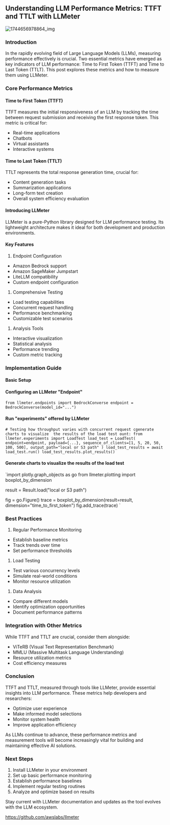 ## Understanding LLM Performance Metrics: TTFT and TTLT with LLMeter
![1744656978864_img](https://github.com/user-attachments/assets/9fab0945-1a70-4214-9335-7526164915a7)

### Introduction

In the rapidly evolving field of Large Language Models (LLMs), measuring performance effectively is crucial. Two essential metrics have emerged as key indicators of LLM performance: Time to First Token (TTFT) and Time to Last Token (TTLT). This post explores these metrics and how to measure them using LLMeter.

### Core Performance Metrics

#### Time to First Token (TTFT)

TTFT measures the initial responsiveness of an LLM by tracking the time between request submission and receiving the first response token. This metric is critical for:

* Real-time applications
* Chatbots
* Virtual assistants
* Interactive systems

#### Time to Last Token (TTLT)

TTLT represents the total response generation time, crucial for:

* Content generation tasks
* Summarization applications
* Long-form text creation
* Overall system efficiency evaluation

#### Introducing LLMeter

LLMeter is a pure-Python library designed for LLM performance testing. Its lightweight architecture makes it ideal for both development and production environments.


#### Key Features

1. Endpoint Configuration

* Amazon Bedrock support
* Amazon SageMaker Jumpstart
* LiteLLM compatibility
* Custom endpoint configuration

1. Comprehensive Testing

* Load testing capabilities
* Concurrent request handling
* Performance benchmarking
* Customizable test scenarios

1. Analysis Tools

* Interactive visualization
* Statistical analysis
* Performance trending
* Custom metric tracking

### Implementation Guide

#### Basic Setup

#### Configuring an LLMeter "Endpoint"

`from llmeter.endpoints import BedrockConverse
endpoint = BedrockConverse(model_id="...")
`
####  Run "experiments" offered by LLMeter
`# Testing how throughput varies with concurrent request cgenerate charts to visualize  the results of the load test ount:
from llmeter.experiments import LoadTest
load_test = LoadTest(
    endpoint=endpoint,
    payload={...},
    sequence_of_clients=[1, 5, 20, 50, 100, 500],
    output_path="local or S3 path"
)
load_test_results = await load_test.run()
load_test_results.plot_results()
`
#### Generate charts to visualize  the results of the load test 

`import plotly.graph_objects as go
from llmeter.plotting import boxplot_by_dimension

result = Result.load("local or S3 path")

fig = go.Figure()
trace = boxplot_by_dimension(result=result, dimension="time_to_first_token")
fig.add_trace(trace)
`


### Best Practices

1. Regular Performance Monitoring

* Establish baseline metrics
* Track trends over time
* Set performance thresholds

1. Load Testing

* Test various concurrency levels
* Simulate real-world conditions
* Monitor resource utilization

1. Data Analysis

* Compare different models
* Identify optimization opportunities
* Document performance patterns

### Integration with Other Metrics

While TTFT and TTLT are crucial, consider them alongside:

* ViTeRB (Visual Text Representation Benchmark)
* MMLU (Massive Multitask Language Understanding)
* Resource utilization metrics
* Cost efficiency measures

### Conclusion

TTFT and TTLT, measured through tools like LLMeter, provide essential insights into LLM performance. These metrics help developers and researchers:

* Optimize user experience
* Make informed model selections
* Monitor system health
* Improve application efficiency

As LLMs continue to advance, these performance metrics and measurement tools will become increasingly vital for building and maintaining effective AI solutions.


### Next Steps

1. Install LLMeter in your environment
2. Set up basic performance monitoring
3. Establish performance baselines
4. Implement regular testing routines
5. Analyze and optimize based on results

Stay current with LLMeter documentation and updates as the tool evolves with the LLM ecosystem.

<https://github.com/awslabs/llmeter>

